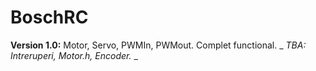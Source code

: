 # BoschRC

**Version 1.0:**
  Motor, Servo, PWMIn, PWMout.
    Complet functional.
      _ _TBA: Intreruperi, Motor.h, Encoder._ _
